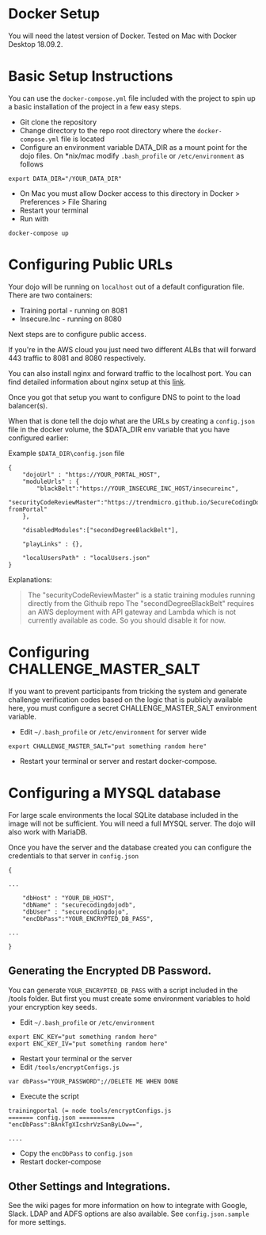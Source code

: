 # Docker Setup
You will need the latest version of Docker. Tested on Mac with Docker Desktop 18.09.2.

# Basic Setup Instructions
You can use the `docker-compose.yml` file included with the project to spin up a basic installation of the project in a few easy steps.

- Git clone the repository
- Change directory to the repo root directory where the `docker-compose.yml` file is located
- Configure an environment variable DATA_DIR as a mount point for the dojo files. On *nix/mac modify `.bash_profile` or `/etc/environment` as follows
~~~~
export DATA_DIR="/YOUR_DATA_DIR"
~~~~
- On Mac you must allow Docker access to this directory in Docker > Preferences > File Sharing
- Restart your terminal
- Run with
~~~~
docker-compose up
~~~~

# Configuring Public URLs
Your dojo will be running on `localhost` out of a default configuration file. 
There are two containers:
- Training portal - running on 8081
- Insecure.Inc - running on 8080

Next steps are to configure public access.

If you're in the AWS cloud you just need two different ALBs that will forward 443 traffic to 8081 and 8080 respectively.

You can also install nginx and forward traffic to the localhost port. You can find detailed information about nginx setup at this [link](https://github.com/trendmicro/SecureCodingDojo/wiki/Running-the-training-portal#install-nginx).

Once you got that setup you want to configure DNS to point to the load balancer(s).

When that is done tell the dojo what are the URLs by creating a `config.json` file in the docker volume, the $DATA_DIR env variable that you have configured earlier:

Example `$DATA_DIR\config.json` file
~~~~
{
    "dojoUrl" : "https://YOUR_PORTAL_HOST",
    "moduleUrls" : {
        "blackBelt":"https://YOUR_INSECURE_INC_HOST/insecureinc",
        "securityCodeReviewMaster":"https://trendmicro.github.io/SecureCodingDojo/codereview101/?fromPortal"
    },

    "disabledModules":["secondDegreeBlackBelt"],

    "playLinks" : {},

    "localUsersPath" : "localUsers.json"
}
~~~~
Explanations:
> The "securityCodeReviewMaster" is a static training modules running directly from the Githuib repo
> The "secondDegreeBlackBelt" requires an AWS deployment with API gateway and Lambda which is not currently available as code. So you should disable it for now.

# Configuring CHALLENGE_MASTER_SALT

If you want to prevent participants from tricking the system and generate challenge verification codes based on the logic that is publicly available here, you must configure a secret CHALLENGE_MASTER_SALT environment variable.

- Edit `~/.bash_profile` or `/etc/environment` for server wide
~~~~
export CHALLENGE_MASTER_SALT="put something random here"
~~~~
- Restart your terminal or server and restart docker-compose.

# Configuring a MYSQL database

For large scale environments the local SQLite database included in the image will not be sufficient. You will need a full MYSQL server. The dojo will also work with MariaDB.

Once you have the server and the database created you can configure the credentials to that server in `config.json`

~~~~
{

...

    "dbHost" : "YOUR_DB_HOST",
    "dbName" : "securecodingdojodb",
    "dbUser" : "securecodingdojo",
    "encDbPass":"YOUR_ENCRYPTED_DB_PASS",

...

}
~~~~

## Generating the Encrypted DB Password.

You can generate `YOUR_ENCRYPTED_DB_PASS` with a script included in the /tools folder. But first you must create some environment variables to hold your encryption key seeds.

- Edit `~/.bash_profile` or `/etc/environment`
~~~~
export ENC_KEY="put something random here"
export ENC_KEY_IV="put something random here"
~~~~
- Restart your terminal or the server
- Edit `/tools/encryptConfigs.js`
~~~~
var dbPass="YOUR_PASSWORD";//DELETE ME WHEN DONE
~~~~
- Execute the script
~~~~
trainingportal (= node tools/encryptConfigs.js 
======= config.json ==========
"encDbPass":BAnkTgXIcshrVzSanByLOw==",

....

~~~~
- Copy the `encDbPass` to `config.json`
- Restart docker-compose

## Other Settings and Integrations.

See the wiki pages for more information on how to integrate with Google, Slack.
LDAP and ADFS options are also available. See `config.json.sample` for more settings.



